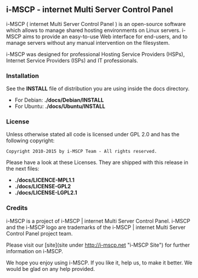 ## i-MSCP - internet Multi Server Control Panel

i-MSCP ( internet Multi Server Control Panel ) is an open-source software which allows to manage shared hosting
environments on Linux servers. i-MSCP aims to provide an easy-to-use Web interface for end-users, and to manage servers
without any manual intervention on the filesystem.

i-MSCP was designed for professional Hosting Service Providers (HSPs), Internet Service Providers (ISPs) and IT
professionals.

### Installation

See the **INSTALL** file of distribution you are using inside the docs directory.

* For Debian: **./docs/Debian/INSTALL**
* For Ubuntu: **./docs/Ubuntu/INSTALL**

### License

Unless otherwise stated all code is licensed under GPL 2.0 and has the following copyright:

```
Copyright 2010-2015 by i-MSCP Team - All rights reserved.
```

Please have a look at these Licenses. They are shipped with this release in the next files:

* **./docs/LICENCE-MPL1.1**
* **./docs/LICENSE-GPL2**
* **./docs/LICENSE-LGPL2.1**

### Credits

i-MSCP is a project of i-MSCP | internet Multi Server Control Panel. i-MSCP and the i-MSCP logo are trademarks of the
i-MSCP | internet Multi Server Control Panel project team.

Please visit our [site](site under http://i-mscp.net "i-MSCP Site") for further information on i-MSCP.

We hope you enjoy using i-MSCP. If you like it, help us, to make it better. We would be glad on any help provided.
